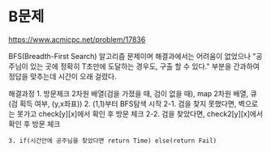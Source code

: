 # B문제
https://www.acmicpc.net/problem/17836

BFS(Breadth-First Search) 알고리즘 문제이며 해결과에서는 어려움이 없었으나 "공주님이 있는 곳에 정확히 T초만에 도달하는 경우도, 구출 할 수 있다." 부분을 간과하여 정답을 맞추는데 시간이 오래 걸렸다.

해결과정
	1. 방문체크 2차원 배열(검을 가졌을 때, 검이 없을 때), map 2차원 배열, 큐(검 획득 여부, (y,x좌표)) 
	2. (1,1)부터 BFS탐색 시작
		2-1. 검을 찾지 못했다면, 벽으로는 못가고 check[y][x]에서 확인 후 방문 체크
		2-2. 검을 찾았다면, check2[y][x]에서 확인 후 방문 체크

	3. if(시간안에 공주님을 찾았다면 return Time) else(return Fail)